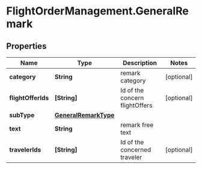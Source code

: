 # FlightOrderManagement.GeneralRemark

## Properties

Name | Type | Description | Notes
------------ | ------------- | ------------- | -------------
**category** | **String** | remark category | [optional] 
**flightOfferIds** | **[String]** | Id of the concern flightOffers | [optional] 
**subType** | [**GeneralRemarkType**](GeneralRemarkType.md) |  | 
**text** | **String** | remark free text | 
**travelerIds** | **[String]** | Id of the concerned traveler | [optional] 


